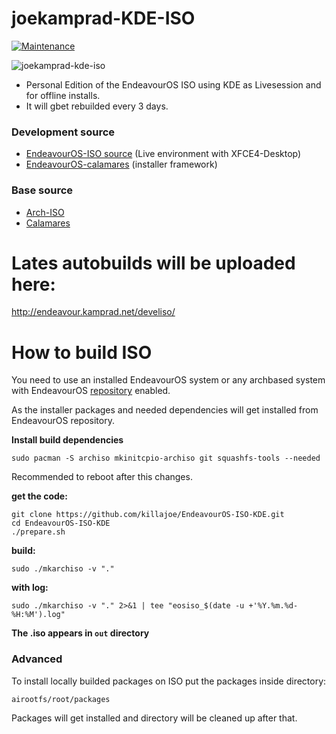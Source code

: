 # joekamprad-KDE-ISO

[![Maintenance](https://img.shields.io/maintenance/yes/2023.svg)]()

![joekamprad-kde-iso](https://user-images.githubusercontent.com/16797647/221051625-d4f292c6-8801-47bc-863c-498592cb486a.jpg)

* Personal Edition of the EndeavourOS ISO using KDE as Livesession and for offline installs.
* It will gbet rebuilded every 3 days.

### Development source

- [EndeavourOS-ISO source](https://github.com/endeavouros-team/EndeavourOS-ISO) (Live environment with XFCE4-Desktop)
- [EndeavourOS-calamares](https://github.com/endeavouros-team/calamares) (installer framework)


### Base source

- [Arch-ISO](https://gitlab.archlinux.org/archlinux/archiso)
- [Calamares](https://github.com/calamares/calamares)

# Lates autobuilds will be uploaded here:
http://endeavour.kamprad.net/develiso/

# How to build ISO

You need to use an installed EndeavourOS system or any archbased system with EndeavourOS [repository](https://github.com/endeavouros-team/mirrors) enabled.

As the installer packages and needed dependencies will get installed from EndeavourOS repository.


**Install build dependencies**

```
sudo pacman -S archiso mkinitcpio-archiso git squashfs-tools --needed
```
Recommended to reboot after this changes.

**get the code:**


```
git clone https://github.com/killajoe/EndeavourOS-ISO-KDE.git
cd EndeavourOS-ISO-KDE
./prepare.sh
```

**build:**

~~~
sudo ./mkarchiso -v "."
~~~

**with log:**

~~~
sudo ./mkarchiso -v "." 2>&1 | tee "eosiso_$(date -u +'%Y.%m.%d-%H:%M').log"
~~~

**The .iso appears in `out` directory**


### Advanced
To install locally builded packages on ISO put the packages inside directory:

~~~
airootfs/root/packages
~~~

Packages will get installed and directory will be cleaned up after that.
